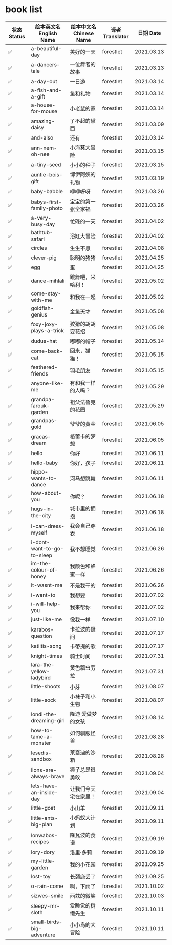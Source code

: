 # book list

| 状态 Status | 绘本英文名 English Name  | 绘本中文名 Chinese Name | 译者 Translator | 日期 Date |
| ----------- | ------------------------ | ----------------------- | --------------- | --------- |
|✅|a-beautiful-day|美好的一天|forestlet|2021.03.13|
|✅|a-dancers-tale|一位舞者的故事|forestlet|2021.03.13|
|✅|a-day-out|一日游|forestlet|2021.03.14|
|✅|a-fish-and-a-gift|鱼和礼物|forestlet|2021.03.14|
|✅|a-house-for-mouse|小老鼠的家|forestlet|2021.03.14|
|✅|amazing-daisy|了不起的黛西|forestlet|2021.03.09|
|✅|and-also|还有|forestlet|2021.03.14|
|✅|ann-nem-oh-nee|小海葵大冒险|forestlet|2021.03.15|
|✅|a-tiny-seed|小小的种子|forestlet|2021.03.15|
|✅|auntie-bois-gift|博伊阿姨的礼物|forestlet|2021.03.19|
|✅|baby-babble|咿咿呀呀|forestlet|2021.03.26|
|✅|babys-first-family-photo|宝宝的第一张全家福|forestlet|2021.03.26|
|✅|a-very-busy-day|忙碌的一天|forestlet|2021.04.02|
|✅|bathtub-safari|浴缸大冒险|forestlet|2021.04.02|
|✅|circles|生生不息|forestlet|2021.04.08|
|✅|clever-pig|聪明的猪猪|forestlet|2021.04.25|
|✅|egg|蛋|forestlet|2021.04.25|
|✅|dance-mihlali|跳舞吧，米哈利！|forestlet|2021.05.02|
|✅|come-stay-with-me|和我在一起|forestlet|2021.05.02|
|✅|goldfish-genius|金鱼天才|forestlet|2021.05.08|
|✅|foxy-joxy-plays-a-trick|狡猾的胡胡耍花招|forestlet|2021.05.08|
|✅|dudus-hat|嘟嘟的帽子|forestlet|2021.05.14|
|✅|come-back-cat|回来，猫猫！|forestlet|2021.05.15|
|✅|feathered-friends|羽毛朋友|forestlet|2021.05.15|
|✅|anyone-like-me|有和我一样的人吗？|forestlet|2021.05.29|
|✅|grandpa-farouk-garden|祖父法鲁克的花园|forestlet|2021.05.29|
|✅|grandpas-gold|爷爷的黄金|forestlet|2021.06.05|
|✅|gracas-dream|格蕾卡的梦想|forestlet|2021.06.05|
|✅|hello|你好|forestlet|2021.06.11|
|✅|hello-baby|你好，孩子|forestlet|2021.06.11|
|✅|hippo-wants-to-dance|河马想跳舞|forestlet|2021.06.11|
|✅|how-about-you|你呢？|forestlet|2021.06.18|
|✅|hugs-in-the-city|城市里的拥抱|forestlet|2021.06.18|
|✅|i-can-dress-myself|我会自己穿衣|forestlet|2021.06.18|
|✅|i-dont-want-to-go-to-sleep|我不想睡觉|forestlet|2021.06.26|
|✅|im-the-colour-of-honey|我颜色和蜂蜜一样|forestlet|2021.06.26|
|✅|it-wasnt-me|不是我干的|forestlet|2021.06.26|
|✅|i-want-to|我想要|forestlet|2021.07.02|
|✅|i-will-help-you|我来帮你|forestlet|2021.07.02|
|✅|just-like-me|像我一样|forestlet|2021.07.10|
|✅|karabos-question|卡拉波的疑问|forestlet|2021.07.17|
|✅|katiitis-song|卡蒂提的歌|forestlet|2021.07.17|
|✅|knight-times|骑士时间|forestlet|2021.07.31|
|✅|lara-the-yellow-ladybird|黄色瓢虫劳拉|forestlet|2021.07.31|
|✅|little-shoots|小芽|forestlet|2021.08.07|
|✅|little-sock|小袜子和小生物|forestlet|2021.08.07|
|✅|londi-the-dreaming-girl|隆迪 爱做梦的女孩|forestlet|2021.08.14|
|✅|how-to-tame-a-monster|如何驯服怪兽|forestlet|2021.08.28|
|✅|lesedis-sandbox|莱塞迪的沙箱|forestlet|2021.08.28|
|✅|lions-are-always-brave|狮子总是很勇敢|forestlet|2021.09.04|
|✅|lets-have-an-inside-day|让我们今天宅在家里！|forestlet|2021.09.04|
|✅|little-goat|小山羊|forestlet|2021.09.11|
|✅|little-ants-big-plan|小蚂蚁大计划|forestlet|2021.09.11|
|✅|lonwabos-recipes|隆瓦波的食谱|forestlet|2021.09.19|
|✅|lory-dory|洛里·多莉|forestlet|2021.09.19|
|✅|my-little-garden|我的小花园|forestlet|2021.09.25|
|✅|lost-toy|长颈鹿丢了|forestlet|2021.09.25|
|✅|o-rain-come|啊，下雨了|forestlet|2021.10.02|
|✅|sizwes-smile|西兹的微笑|forestlet|2021.10.03|
|✅|sleepy-mr-sloth|爱睡觉的树懒先生|forestlet|2021.10.11|
|✅|small-birds-big-adventure|小小鸟的大冒险|forestlet|2021.10.11|
